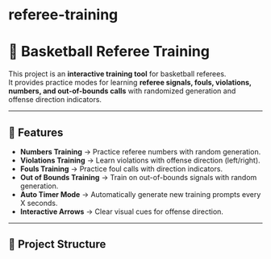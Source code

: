 # referee-training
# 🏀 Basketball Referee Training

This project is an **interactive training tool** for basketball referees.  
It provides practice modes for learning **referee signals, fouls, violations, numbers, and out-of-bounds calls** with randomized generation and offense direction indicators.  

---

## 🚀 Features

- **Numbers Training** → Practice referee numbers with random generation.  
- **Violations Training** → Learn violations with offense direction (left/right).  
- **Fouls Training** → Practice foul calls with direction indicators.  
- **Out of Bounds Training** → Train on out-of-bounds signals with random generation.  
- **Auto Timer Mode** → Automatically generate new training prompts every X seconds.  
- **Interactive Arrows** → Clear visual cues for offense direction.  

---

## 📂 Project Structure

